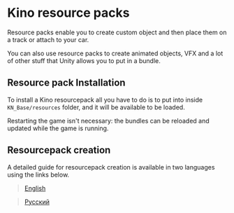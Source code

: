 ﻿# Kino resource packs

Resource packs enable you to create custom object and then place them on a track or attach to your car.

You can also use resource packs to create animated objects, VFX and a lot of other stuff that Unity allows you to put in a bundle.

## Resource pack Installation

To install a Kino resourcepack all you have to do is to put into inside `KN_Base/resources` folder, and it will be available to be loaded.

Restarting the game isn't necessary: the bundles can be reloaded and updated while the game is running.

## Resourcepack creation

A detailed guide for resourcepack creation is available in two languages using the links below.

> [English](ResourcePackCreation_EN.md)

> [Русский](ResourcePackCreation_RU.md)  
